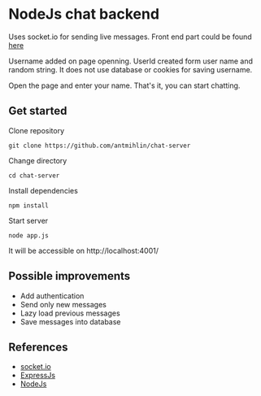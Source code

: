 # NodeJs chat backend

Uses socket.io for sending live messages.
Front end part could be found [here](https://github.com/antmihlin/chat)

Username added on page openning. UserId created form user name and random string. 
It does not use database or cookies for saving username.

Open the page and enter your name. That's it, you can start chatting.

## Get started

Clone repository

    git clone https://github.com/antmihlin/chat-server

Change directory

    cd chat-server

Install dependencies

    npm install

Start server

    node app.js

It will be accessible on http://localhost:4001/

## Possible improvements

 - Add authentication
 - Send only new messages
 - Lazy load previous messages
 - Save messages into database

## References

 - [socket.io](https://socket.io/)
 - [ExpressJs](https://expressjs.com/)
 - [NodeJs](https://nodejs.org/en/)
